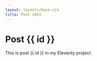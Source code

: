 ```yaml
---
layout: layouts/base.njk
title: Post 2843
---
```


# Post {{ id }}

This is post {{ id }} in my Eleventy project.
